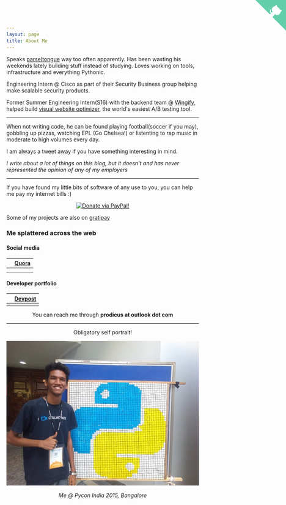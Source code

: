 ```yaml
---
layout: page
title: About Me
---
```


<link rel="stylesheet" href="https://maxcdn.bootstrapcdn.com/font-awesome/4.5.0/css/font-awesome.min.css">

<a href="https://github.com/prodicus" target="_blank" class="github-corner"><svg width="80" height="80" viewBox="0 0 250 250" style="fill:#64CEAA; color:#fff; position: fixed; top: 0; border: 0; right: 0;"><path d="M0,0 L115,115 L130,115 L142,142 L250,250 L250,0 Z"></path><path d="M128.3,109.0 C113.8,99.7 119.0,89.6 119.0,89.6 C122.0,82.7 120.5,78.6 120.5,78.6 C119.2,72.0 123.4,76.3 123.4,76.3 C127.3,80.9 125.5,87.3 125.5,87.3 C122.9,97.6 130.6,101.9 134.4,103.2" fill="currentColor" style="transform-origin: 130px 106px;" class="octo-arm"></path><path d="M115.0,115.0 C114.9,115.1 118.7,116.5 119.8,115.4 L133.7,101.6 C136.9,99.2 139.9,98.4 142.2,98.6 C133.8,88.0 127.5,74.4 143.8,58.0 C148.5,53.4 154.0,51.2 159.7,51.0 C160.3,49.4 163.2,43.6 171.4,40.1 C171.4,40.1 176.1,42.5 178.8,56.2 C183.1,58.6 187.2,61.8 190.9,65.4 C194.5,69.0 197.7,73.2 200.1,77.6 C213.8,80.2 216.3,84.9 216.3,84.9 C212.7,93.1 206.9,96.0 205.4,96.6 C205.1,102.4 203.0,107.8 198.3,112.5 C181.9,128.9 168.3,122.5 157.7,114.1 C157.9,116.9 156.7,120.9 152.7,124.9 L141.0,136.5 C139.8,137.7 141.6,141.9 141.8,141.8 Z" fill="currentColor" class="octo-body"></path></svg></a><style>.github-corner:hover .octo-arm{animation:octocat-wave 560ms ease-in-out}@keyframes octocat-wave{0%,100%{transform:rotate(0)}20%,60%{transform:rotate(-25deg)}40%,80%{transform:rotate(10deg)}}@media (max-width:500px){.github-corner:hover .octo-arm{animation:none}.github-corner .octo-arm{animation:octocat-wave 560ms ease-in-out}}</style>

<link rel="stylesheet" href="https://maxcdn.bootstrapcdn.com/font-awesome/4.5.0/css/font-awesome.min.css">

Speaks [parseltongue](https://python.org/) way too often apparently. Has been wasting his weekends lately building stuff instead of studying. Loves working on tools, infrastructure and everything Pythonic.

Engineering Intern @ Cisco as part of their Security Business group helping make scalable security products.

Former Summer Engineering Intern(S16) with the backend team @ [Wingify](https://wingify.com/), helped build [visual website optimizer](https://vwo.com/), the world's easiest A/B testing tool.

***

When not writing code, he can be found playing football(soccer if you may), gobbling up pizzas, watching EPL (Go Chelsea!) or listenting to rap music in moderate to high volumes every day.

I am always a tweet away if you have something interesting in mind.

_I write about a lot of things on this blog, but it doesn't and has never represented the opinion of any of my employers_

***

If you have found my little bits of software of any use to you, you can help me pay my internet bills :)

<p align="center">
<a href="https://www.paypal.me/tasdikrahman"><img src="https://tuxtricks.files.wordpress.com/2016/12/donate.png" alt="Donate via PayPal!" title="Donate via PayPal!" /></a>
</p>

Some of my projects are also on [gratipay](https://gratipay.com/~prodicus/)


###  Me splattered across the web


#### Social media



| <a href="https://www.linkedin.com/in/tasdikrahman" target="_blank"><i class="fa fa-linkedin fa-2x"></i></a>  | <a href="https://quora.com/profile/Tasdik-Rahman" target="_blank"><b>Quora</b></a> |
|:-------------------------------------------:|:-------------------------------------------------------------:|
| <a href="https://medium.com/@tasdikrahman" target="_blank"><i class="fa fa-medium fa-2x"></i></a>  | <a href="https://soundcloud.com/tasdikrahman" target="_blank"><i class="fa fa-soundcloud fa-2x"></i></a> |
| <a href="https://www.youtube.com/c/TasdikRahman" target="_blank"><i class="fa fa-youtube fa-2x"></i></a>   |   <a href="https://vimeo.com/tasdikrahman" target="_blank"><i class="fa fa-vimeo fa-2x"></i></a> |


####  Developer portfolio

| <a href="https://github.com/prodicus" target="_blank"><i class="fa fa-github fa-2x"></i></a>  | <a href="https://devpost.com/tasdikrahman" target="_blank"><b>Devpost</b></a>   |
|:-------------------------------------------:|:---------------------:|
| <a href="https://angel.co/tasdikrahman" target="_blank"><i class="fa fa-angellist fa-2x"></i></a> | <a href="http://careers.stackoverflow.com/tasdikrahman" target="_blank"><i class="fa fa-stack-overflow fa-2x"></i></a>   |

<center>You can reach me through <b>prodicus at outlook dot com</b></center>

***

<center><p>Obligatory self portrait!</p></center>


<center><img src="/content/images/pycon2015_res.jpg"></center>


<center><p><em>Me @ Pycon India 2015, Bangalore</em></p></center>
